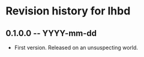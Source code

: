 # Revision history for lhbd

## 0.1.0.0 -- YYYY-mm-dd

* First version. Released on an unsuspecting world.
